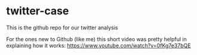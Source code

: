 # twitter-case

This is the github repo for our twitter analysis

For the ones new to Github (like me) this short video was pretty helpful in explaining how it works: https://www.youtube.com/watch?v=0fKg7e37bQE
